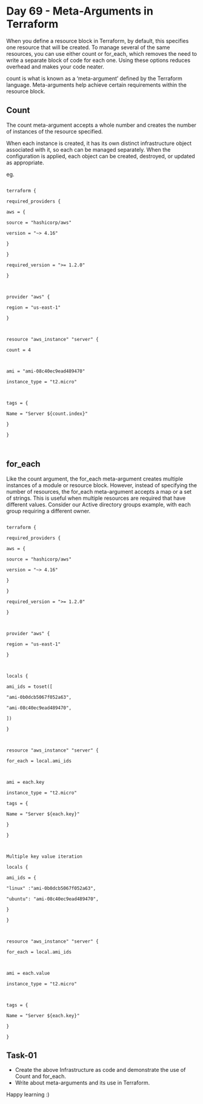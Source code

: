 
# Day 69 - Meta-Arguments in Terraform

  

When you define a resource block in Terraform, by default, this specifies one resource that will be created. To manage several of the same resources, you can use either count or for_each, which removes the need to write a separate block of code for each one. Using these options reduces overhead and makes your code neater.

  

count is what is known as a ‘meta-argument’ defined by the Terraform language. Meta-arguments help achieve certain requirements within the resource block.

  

## Count

  

The count meta-argument accepts a whole number and creates the number of instances of the resource specified.

  

When each instance is created, it has its own distinct infrastructure object associated with it, so each can be managed separately. When the configuration is applied, each object can be created, destroyed, or updated as appropriate.

  

eg.

  

```

terraform {

required_providers {

aws = {

source = "hashicorp/aws"

version = "~> 4.16"

}

}

required_version = ">= 1.2.0"

}

  

provider "aws" {

region = "us-east-1"

}

  

resource "aws_instance" "server" {

count = 4

  

ami = "ami-08c40ec9ead489470"

instance_type = "t2.micro"

  

tags = {

Name = "Server ${count.index}"

}

}

  

```

  

## for_each

  

Like the count argument, the for_each meta-argument creates multiple instances of a module or resource block. However, instead of specifying the number of resources, the for_each meta-argument accepts a map or a set of strings. This is useful when multiple resources are required that have different values. Consider our Active directory groups example, with each group requiring a different owner.

  
  

```

terraform {

required_providers {

aws = {

source = "hashicorp/aws"

version = "~> 4.16"

}

}

required_version = ">= 1.2.0"

}

  

provider "aws" {

region = "us-east-1"

}

  

locals {

ami_ids = toset([

"ami-0b0dcb5067f052a63",

"ami-08c40ec9ead489470",

])

}

  

resource "aws_instance" "server" {

for_each = local.ami_ids

  

ami = each.key

instance_type = "t2.micro"

tags = {

Name = "Server ${each.key}"

}

}

  

Multiple key value iteration

locals {

ami_ids = {

"linux" :"ami-0b0dcb5067f052a63",

"ubuntu": "ami-08c40ec9ead489470",

}

}

  

resource "aws_instance" "server" {

for_each = local.ami_ids

  

ami = each.value

instance_type = "t2.micro"

  

tags = {

Name = "Server ${each.key}"

}

}

```

  

## Task-01

- Create the above Infrastructure as code and demonstrate the use of Count and for_each.
- Write about meta-arguments and its use in Terraform.

Happy learning :)